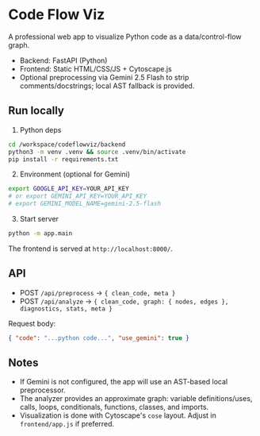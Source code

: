 # Code Flow Viz

A professional web app to visualize Python code as a data/control-flow graph.

- Backend: FastAPI (Python)
- Frontend: Static HTML/CSS/JS + Cytoscape.js
- Optional preprocessing via Gemini 2.5 Flash to strip comments/docstrings; local AST fallback is provided.

## Run locally

1. Python deps

```bash
cd /workspace/codeflowviz/backend
python3 -m venv .venv && source .venv/bin/activate
pip install -r requirements.txt
```

2. Environment (optional for Gemini)

```bash
export GOOGLE_API_KEY=YOUR_API_KEY
# or export GEMINI_API_KEY=YOUR_API_KEY
# export GEMINI_MODEL_NAME=gemini-2.5-flash
```

3. Start server

```bash
python -m app.main
```

The frontend is served at `http://localhost:8000/`.

## API

- POST `/api/preprocess` -> `{ clean_code, meta }`
- POST `/api/analyze` -> `{ clean_code, graph: { nodes, edges }, diagnostics, stats, meta }`

Request body:

```json
{ "code": "...python code...", "use_gemini": true }
```

## Notes

- If Gemini is not configured, the app will use an AST-based local preprocessor.
- The analyzer provides an approximate graph: variable definitions/uses, calls, loops, conditionals, functions, classes, and imports.
- Visualization is done with Cytoscape's `cose` layout. Adjust in `frontend/app.js` if preferred.
